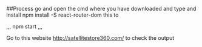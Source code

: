 ##Process
go and open the cmd where you have downloaded and type
and install npm install -S react-router-dom this to

,,,
npm start
,,,

Go to this website http://satellitestore360.com/
to check the output
